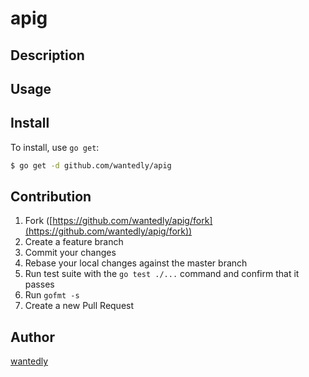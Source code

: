 # apig



## Description

## Usage

## Install

To install, use `go get`:

```bash
$ go get -d github.com/wantedly/apig
```

## Contribution

1. Fork ([https://github.com/wantedly/apig/fork](https://github.com/wantedly/apig/fork))
1. Create a feature branch
1. Commit your changes
1. Rebase your local changes against the master branch
1. Run test suite with the `go test ./...` command and confirm that it passes
1. Run `gofmt -s`
1. Create a new Pull Request

## Author

[wantedly](https://github.com/wantedly)
